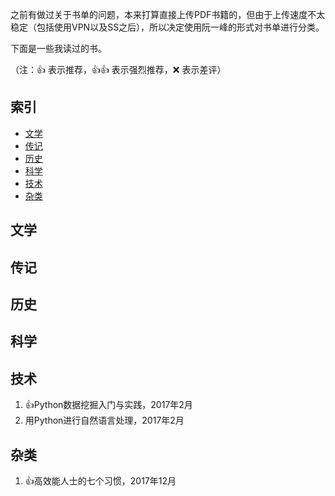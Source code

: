 之前有做过关于书单的问题，本来打算直接上传PDF书籍的，但由于上传速度不太稳定（包括使用VPN以及SS之后），所以决定使用阮一峰的形式对书单进行分类。

下面是一些我读过的书。

（注：👍 表示推荐，👍👍 表示强烈推荐，❌ 表示差评）

## 索引
- [文学](https://github.com/Bravico/reading-list/blob/master/README.md#%E6%96%87%E5%AD%A6)
- [传记](https://github.com/Bravico/reading-list/blob/master/README.md#%E4%BC%A0%E8%AE%B0)
- [历史](https://github.com/Bravico/reading-list/blob/master/README.md#%E5%8E%86%E5%8F%B2)
- [科学](https://github.com/Bravico/reading-list/blob/master/README.md#%E7%A7%91%E5%AD%A6)
- [技术](https://github.com/Bravico/reading-list/blob/master/README.md#%E6%8A%80%E6%9C%AF)
- [杂类](https://github.com/Bravico/reading-list/blob/master/README.md#%E6%9D%82%E7%B1%BB)

## 文学


## 传记


## 历史
 

## 科学


## 技术

1. 👍Python数据挖掘入门与实践，2017年2月
2. 用Python进行自然语言处理，2017年2月

## 杂类

1. 👍高效能人士的七个习惯，2017年12月
